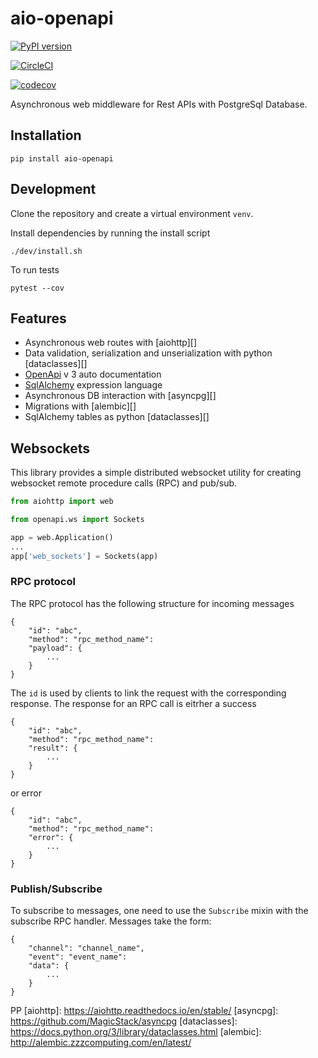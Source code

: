 # aio-openapi

[![PyPI version](https://badge.fury.io/py/aio-openapi.svg)](https://badge.fury.io/py/aio-openapi)

[![CircleCI](https://circleci.com/gh/lendingblock/aio-openapi.svg?style=svg)](https://circleci.com/gh/lendingblock/aio-openapi)

[![codecov](https://codecov.io/gh/lendingblock/aio-openapi/branch/master/graph/badge.svg)](https://codecov.io/gh/lendingblock/aio-openapi)

Asynchronous web middleware for Rest APIs with PostgreSql Database.

## Installation
```
pip install aio-openapi
```

## Development

Clone the repository and create a virtual environment `venv`.

Install dependencies by running the install script
```
./dev/install.sh
```
To run tests
```
pytest --cov
```

## Features

* Asynchronous web routes with [aiohttp][]
* Data validation, serialization and unserialization with python [dataclasses][]
* [OpenApi](https://www.openapis.org/) v 3 auto documentation
* [SqlAlchemy](https://www.sqlalchemy.org/) expression language
* Asynchronous DB interaction with [asyncpg][]
* Migrations with [alembic][]
* SqlAlchemy tables as python [dataclasses][]

## Websockets

This library provides a simple distributed websocket utility for creating
websocket remote procedure calls (RPC) and pub/sub.
```python
from aiohttp import web

from openapi.ws import Sockets

app = web.Application()
...
app['web_sockets'] = Sockets(app)
```
### RPC protocol

The RPC protocol has the following structure for incoming messages
```
{
    "id": "abc",
    "method": "rpc_method_name":
    "payload": {
        ...
    }
}
```
The ``id`` is used by clients to link the request with the corresponding response.
The response for an RPC call is eitrher a success
```
{
    "id": "abc",
    "method": "rpc_method_name":
    "result": {
        ...
    }
}
```
or error
```
{
    "id": "abc",
    "method": "rpc_method_name":
    "error": {
        ...
    }
}
```
### Publish/Subscribe

To subscribe to messages, one need to use the ``Subscribe`` mixin with the subscribe RPC handler.
Messages take the form:
```
{
    "channel": "channel_name",
    "event": "event_name":
    "data": {
        ...
    }
}
```

PP
[aiohttp]: https://aiohttp.readthedocs.io/en/stable/
[asyncpg]: https://github.com/MagicStack/asyncpg
[dataclasses]: https://docs.python.org/3/library/dataclasses.html
[alembic]: http://alembic.zzzcomputing.com/en/latest/
